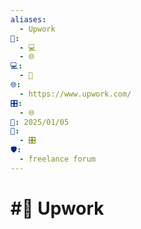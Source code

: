 ```yaml
---
aliases:
  - Upwork
📁:
  - 💻
  - 🌐
💻:
  - 💼
🌐:
  - https://www.upwork.com/
🎛️:
  - 🌐
📅: 2025/01/05
🔀:
  - 🎛️
🛡️:
  - freelance forum
---
```

# #💼 Upwork